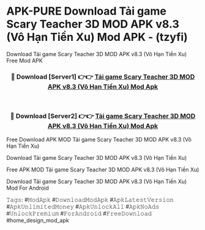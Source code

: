 # APK-PURE Download Tải game Scary Teacher 3D MOD APK v8.3 (Vô Hạn Tiền Xu) Mod APK - (tzyfi)
Download Tải game Scary Teacher 3D MOD APK v8.3 (Vô Hạn Tiền Xu) Free Mod APK

<div align="center">
<h3>🔴 Download [Server1] 👉👉 <a href="https://apk-comot.site?title=Tải_game_Scary_Teacher_3D_MOD_APK_v8.3_(Vô_Hạn_Tiền_Xu)">Tải game Scary Teacher 3D MOD APK v8.3 (Vô Hạn Tiền Xu) Mod Apk</a></h3><br>

<h3>🔴 Download [Server2] 👉👉 <a href="https://apk-comot.site?title=Tải_game_Scary_Teacher_3D_MOD_APK_v8.3_(Vô_Hạn_Tiền_Xu)">Tải game Scary Teacher 3D MOD APK v8.3 (Vô Hạn Tiền Xu) Mod Apk</a></h3>
</div>


Free Download APK MOD Tải game Scary Teacher 3D MOD APK v8.3 (Vô Hạn Tiền Xu)

Download Tải game Scary Teacher 3D MOD APK v8.3 (Vô Hạn Tiền Xu) 

Free APK MOD Tải game Scary Teacher 3D MOD APK v8.3 (Vô Hạn Tiền Xu) 

Download Tải game Scary Teacher 3D MOD APK v8.3 (Vô Hạn Tiền Xu) Mod For Android

𝚃𝚊𝚐𝚜: #𝙼𝚘𝚍𝙰𝚙𝚔 #𝙳𝚘𝚠𝚗𝚕𝚘𝚊𝚍𝙼𝚘𝚍𝙰𝚙𝚔 #𝙰𝚙𝚔𝙻𝚊𝚝𝚎𝚜𝚝𝚅𝚎𝚛𝚜𝚒𝚘𝚗 #𝙰𝚙𝚔𝚄𝚗𝚕𝚒𝚖𝚒𝚝𝚎𝚍𝙼𝚘𝚗𝚎𝚢 #𝙰𝚙𝚔𝚄𝚗𝚕𝚘𝚌𝚔𝙰𝚕𝚕 #𝙰𝚙𝚔𝙽𝚘𝙰𝚍𝚜 #𝚄𝚗𝚕𝚘𝚌𝚔𝙿𝚛𝚎𝚖𝚒𝚞𝚖 #𝙵𝚘𝚛𝙰𝚗𝚍𝚛𝚘𝚒𝚍 #𝙵𝚛𝚎𝚎𝙳𝚘𝚠𝚗𝚕𝚘𝚊𝚍 #home_design_mod_apk